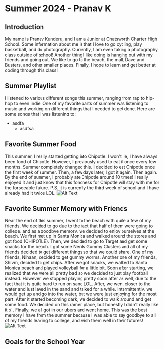 # Summer 2024 - Pranav K

## Introduction
My name is Pranav Kunderu, and I am a Junior at Chatsworth Charter High School. Some information about me is that I love to go cycling, play basketball, and do photography. Currently, I am even taking a photography class outside of school! Another thing I like doing is hanging out with my friends and going out. We like to go to the beach, the mall, Dave and Busters, and other smaller places. Finally, I hope to learn and get better at coding through this class!

## Summer Playlist
I listened to various different songs this summer, ranging from rap to hip-hop to even indie! One of my favorite parts of summer was listening to music and working on different things that I needed to get done. Here are some songs that I was listening to:

* asdfa
  - asdfsa

## Favorite Summer Food
This summer, I really started getting into Chipotle. I won't lie, I have always been fond of Chipotle. However, I previously used to eat it once every few months. Summer completely changed this. I decided to eat Chipotle once the first week of summer. Then, a few days later, I got it again. Then again. By the end of summer, I probably ate Chipotle around 10 times! I really enjoyed it and just know that this fondness for Chipotle will stay with me for the forseeable future. P.S. it is currently the third week of school and I have already had it twice LOL.
![Alt Text](https://img.ctykit.com/cdn/ca-dtla/images/tr:w-1800/chipotle.jpg)

## Favorite Summer Memory with Friends
Near the end of this summer, I went to the beach with quite a few of my friends. We decided to go due to the fact that half of them were going to college, and as a goodbye memory, we decided to enjoy ourselves at the beach. We first met up in Santa Monica and walked around the stores and got food (CHIPOTLE). Then, we decided to go to Target and get some snacks for the beach. I got some Nerds Gummy Clusters and all of my friends decided to get different things so that we could share. One of my friends, Nihaan, decided to get gummy worms. Another one of my friends, Shivm, decided to get chips. After we got snacks, we walked to Santa Monica beach and played volleyball for a little bit. Soon after starting, we realized that we were all pretty bad so we decided to just play football instead. However, we stopped playing pretty soon after as well, due to the fact that it is quite hard to run on sand LOL. After, we went closer to the water and just layed in the sand and talked for a while. Intermittently, we would get up and go into the water, but we were just enjoying for the most part. After it started becoming dark, we decided to walk around and get some food. We decided on this ramen place, but honestly I didn't really like it :( . Finally, we all got in our ubers and went home. This was the best memory I have from the summer because I was able to say goodbye to all of my friends leaving to college, and wish them well in their futures!
![Alt Text](https://drupal8-prod.visitcalifornia.com/sites/drupal8-prod.visitcalifornia.com/files/styles/fluid_1920/public/2021-03/VC-Santa-Monica-Pier-CR-Advanced-Rights-1280x640.jpg.webp?itok=LceVcnAN)

## Goals for the School Year
